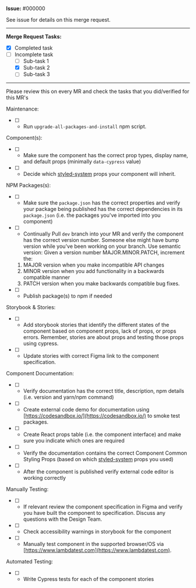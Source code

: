 **Issue:** #000000

See issue for details on this merge request.

---

**Merge Request Tasks:**

- [x] Completed task
- [ ] Incomplete task
  - [ ] Sub-task 1
  - [x] Sub-task 2
  - [ ] Sub-task 3

---

Please review this on every MR and check the tasks that you did/verified for this MR's

Maintenance:

- [ ] - Run `upgrade-all-packages-and-install` npm script.

Component(s):

- [ ] - Make sure the component has the correct prop types, display name, and default props (minimally `data-cypress` value)
- [ ] - Decide which [styled-system](https://styled-system.com/) props your component will inherit.

NPM Packages(s):

- [ ] - Make sure the `package.json` has the correct properties and verify your package being published has the correct dependencies in its `package.json` (i.e. the packages you've imported into you component)
- [ ] - Continually Pull `dev` branch into your MR and verify the component has the correct version number. Someone else might have bump version while you've been working on your branch.
    Use semantic version:
    Given a version number MAJOR.MINOR.PATCH, increment the:
  1. MAJOR version when you make incompatible API changes
  2. MINOR version when you add functionality in a backwards compatible manner
  3. PATCH version when you make backwards compatible bug fixes.
- [ ] - Publish package(s) to npm if needed

Storybook & Stories:

- [ ] - Add storybook stories that identify the different states of the component based on component props, lack of props, or props errors. Remember, stories are about props and testing those props using cypress.
- [ ] - Update stories with correct Figma link to the component specification.

Component Documentation:

- [ ] - Verify documentation has the correct title, description, npm details (i.e. version and yarn/npm command)
- [ ] - Create external code demo for documentation using [https://codesandbox.io/](https://codesandbox.io/) to smoke test packages.
- [ ] - Create React props table (i.e. the component interface) and make sure you indicate which ones are required
- [ ] - Verify the documentation contains the correct Component Common Styling Props (based on which [styled-system](https://styled-system.com/) props you used)
- [ ] - After the component is published verify external code editor is working correctly

Manually Testing:

- [ ] - If relevant review the component specification in Figma and verify you have built the component to specification. Discuss any questions with the Design Team.
- [ ] - Check accessibility warnings in storybook for the component
- [ ] - Manually test component in the supported browser/OS via [https://www.lambdatest.com](https://www.lambdatest.com).

Automated Testing:

- [ ] - Write Cypress tests for each of the component stories
